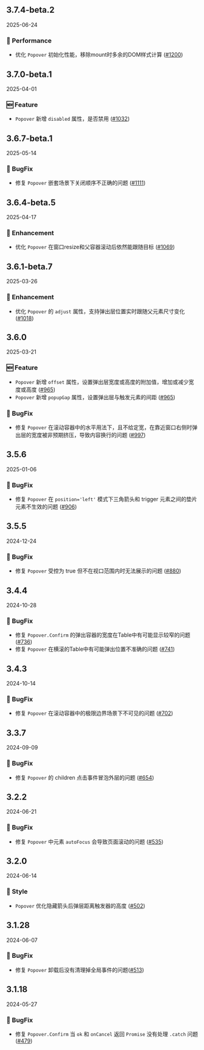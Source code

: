 ## 3.7.4-beta.2
2025-06-24

### 🚀 Performance
- 优化 `Popover` 初始化性能，移除mount时多余的DOM样式计算 ([#1200](https://github.com/sheinsight/shineout-next/pull/1200))

## 3.7.0-beta.1
2025-04-01

### 🆕 Feature
- `Popover` 新增 `disabled` 属性，是否禁用 ([#1032](https://github.com/sheinsight/shineout-next/pull/1032))

## 3.6.7-beta.1
2025-05-14

### 🐞 BugFix
- 修复 `Popover` 嵌套场景下关闭顺序不正确的问题 ([#1111](https://github.com/sheinsight/shineout-next/pull/1111))

## 3.6.4-beta.5
2025-04-17

### 💎 Enhancement
- 优化 `Popover` 在窗口resize和父容器滚动后依然能跟随目标 ([#1069](https://github.com/sheinsight/shineout-next/pull/1069))


## 3.6.1-beta.7
2025-03-26

### 💎 Enhancement
- 优化 `Popover` 的 `adjust` 属性，支持弹出层位置实时跟随父元素尺寸变化 ([#1018](https://github.com/sheinsight/shineout-next/pull/1018))

## 3.6.0
2025-03-21

### 🆕 Feature
- `Popover` 新增 `offset` 属性，设置弹出层宽度或高度的附加值，增加或减少宽度或高度 ([#965](https://github.com/sheinsight/shineout-next/pull/965))
- `Popover` 新增 `popupGap` 属性，设置弹出层与触发元素的间距 ([#965](https://github.com/sheinsight/shineout-next/pull/965))

### 🐞 BugFix
- 修复 `Popover` 在滚动容器中的水平用法下，且不给定宽，在靠近窗口右侧时弹出层的宽度被非预期挤压，导致内容换行的问题 ([#997](https://github.com/sheinsight/shineout-next/pull/997))


## 3.5.6
2025-01-06

### 🐞 BugFix
- 修复 `Popover` 在 `position='left'` 模式下三角箭头和 trigger 元素之间的垫片元素不生效的问题 ([#906](https://github.com/sheinsight/shineout-next/pull/906))

## 3.5.5
2024-12-24

### 🐞 BugFix
- 修复 `Popover` 受控为 true 但不在视口范围内时无法展示的问题 ([#880](https://github.com/sheinsight/shineout-next/pull/880))

## 3.4.4
2024-10-28

### 🐞 BugFix
- 修复 `Popover.Confirm` 的弹出容器的宽度在Table中有可能显示较窄的问题 ([#736](https://github.com/sheinsight/shineout-next/pull/736))
- 修复 `Popover` 在横滚的Table中有可能弹出位置不准确的问题 ([#741](https://github.com/sheinsight/shineout-next/pull/741))


## 3.4.3
2024-10-14

### 🐞 BugFix
- 修复 `Popover` 在滚动容器中的极限边界场景下不可见的问题 ([#702](https://github.com/sheinsight/shineout-next/pull/702))


## 3.3.7
2024-09-09

### 🐞 BugFix
- 修复 `Popover` 的 children 点击事件冒泡外层的问题 ([#654](https://github.com/sheinsight/shineout-next/pull/654))

## 3.2.2
2024-06-21

### 🐞 BugFix
- 修复 `Popover` 中元素 `autoFocus` 会导致页面滚动的问题 ([#535](https://github.com/sheinsight/shineout-next/pull/535))


## 3.2.0
2024-06-14


### 💅 Style

- `Popover` 优化隐藏箭头后弹层距离触发器的高度 ([#502](https://github.com/sheinsight/shineout-next/pull/502))

## 3.1.28
2024-06-07

### 🐞 BugFix

- 修复 `Popover` 卸载后没有清理掉全局事件的问题([#513](https://github.com/sheinsight/shineout-next/pull/513))

## 3.1.18
2024-05-27

### 🐞 BugFix

- 修复 `Popover.Confirm` 当 `ok` 和 `onCancel` 返回 `Promise` 没有处理 `.catch` 问题([#479](https://github.com/sheinsight/shineout-next/pull/479))






